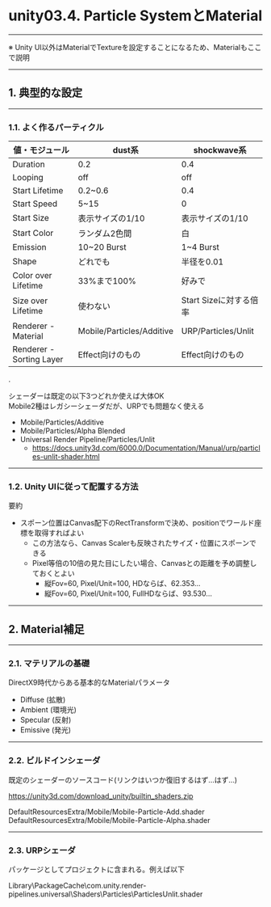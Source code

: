 # unity03.4. Particle SystemとMaterial
________________________________________
※ Unity UI以外はMaterialでTextureを設定することになるため、Materialもここで説明

________________________________________
## 1. 典型的な設定
________________________________________
### 1.1. よく作るパーティクル

値・モジュール     |dust系                   |shockwave系
-------------------|-------------------------|-----------------
Duration           |0.2                      |0.4
Looping            |off                      |off
Start Lifetime     |0.2~0.6                  |0.4
Start Speed        |5~15                     |0
Start Size         |表示サイズの1/10         |表示サイズの1/10
Start Color        |ランダム2色間            |白
Emission           |10~20 Burst              |1~4 Burst
Shape              |どれでも                 |半径を0.01
Color over Lifetime|33%まで100%              |好みで
Size over Lifetime |使わない                 |Start Sizeに対する倍率
Renderer - Material     |Mobile/Particles/Additive|URP/Particles/Unlit
Renderer - Sorting Layer|Effect向けのもの         |Effect向けのもの

.

シェーダーは既定の以下3つどれか使えば大体OK  
Mobile2種はレガシーシェーダだが、URPでも問題なく使える

- Mobile/Particles/Additive
- Mobile/Particles/Alpha Blended
- Universal Render Pipeline/Particles/Unlit
    - https://docs.unity3d.com/6000.0/Documentation/Manual/urp/particles-unlit-shader.html

________________________________________
### 1.2. Unity UIに従って配置する方法

要約

- スポーン位置はCanvas配下のRectTransformで決め、positionでワールド座標を取得すればよい
    - この方法なら、Canvas Scalerも反映されたサイズ・位置にスポーンできる
    - Pixel等倍の10倍の見た目にしたい場合、Canvasとの距離を予め調整しておくとよい
        - 縦Fov=60, Pixel/Unit=100, HDならば、62.353...
        - 縦Fov=60, Pixel/Unit=100, FullHDならば、93.530...

________________________________________
## 2. Material補足
________________________________________
### 2.1. マテリアルの基礎

DirectX9時代からある基本的なMaterialパラメータ

- Diffuse (拡散)
- Ambient (環境光)
- Specular (反射)
- Emissive (発光)

________________________________________
### 2.2. ビルドインシェーダ

既定のシェーダーのソースコード(リンクはいつか復旧するはず…はず…)

https://unity3d.com/download_unity/builtin_shaders.zip

DefaultResourcesExtra/Mobile/Mobile-Particle-Add.shader
DefaultResourcesExtra/Mobile/Mobile-Particle-Alpha.shader

________________________________________
### 2.3. URPシェーダ

パッケージとしてプロジェクトに含まれる。例えば以下

Library\PackageCache\com.unity.render-pipelines.universal\Shaders\Particles\ParticlesUnlit.shader
